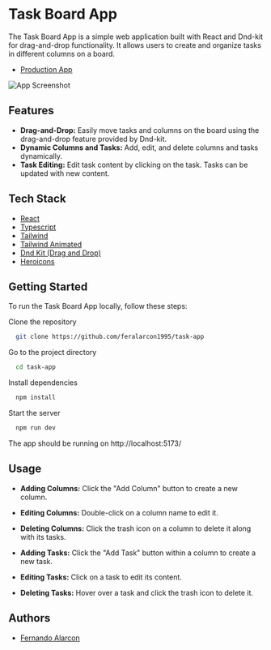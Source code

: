 
# Task Board App

The Task Board App is a simple web application built with React and Dnd-kit for drag-and-drop functionality. It allows users to create and organize tasks in different columns on a board.
- [Production App](https://tasks-appr.vercel.app/)

![App Screenshot](https://i.ibb.co/sRXd8FF/task.png)

## Features

- **Drag-and-Drop:** Easily move tasks and columns on the board using the drag-and-drop feature provided by Dnd-kit.
- **Dynamic Columns and Tasks:** Add, edit, and delete columns and tasks dynamically.
- **Task Editing:** Edit task content by clicking on the task. Tasks can be updated with new content.



## Tech Stack

 - [React](https://reactjs.org/) 
 - [Typescript](https://www.typescriptlang.org/docs/)
 - [Tailwind](https://tailwindcss.com/)
 - [Tailwind Animated](https://www.tailwindcss-animated.com/)
 - [Dnd Kit (Drag and Drop)](https://dndkit.com/)
 - [Heroicons](https://heroicons.com/)




## Getting Started

To run the Task Board App locally, follow these steps:

Clone the repository

```bash
  git clone https://github.com/feralarcon1995/task-app
```

Go to the project directory

```bash
  cd task-app
```

Install dependencies

```bash
  npm install
```

Start the server

```bash
  npm run dev
```
The app should be running on http://localhost:5173/


## Usage

- **Adding Columns:** Click the "Add Column" button to create a new column.

- **Editing Columns:** Double-click on a column name to edit it.

- **Deleting Columns:** Click the trash icon on a column to delete it along with its tasks.

- **Adding Tasks:** Click the "Add Task" button within a column to create a new task.

- **Editing Tasks:** Click on a task to edit its content.

- **Deleting Tasks:** Hover over a task and click the trash icon to delete it.
## Authors

- [Fernando Alarcon](https://www.linkedin.com/in/feralarcon1995/)

